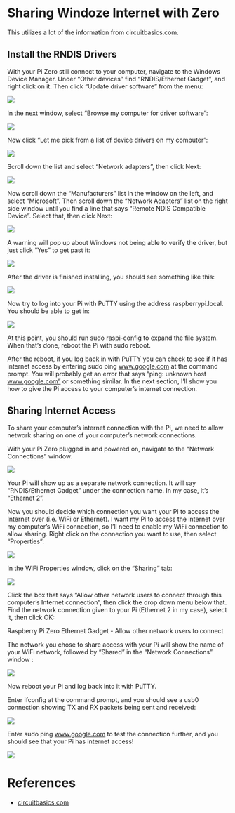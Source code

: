 # Sharing Windoze Internet with Zero

This utilizes a lot of the information from circuitbasics.com.

## Install the RNDIS Drivers

With your Pi Zero still connect to your computer, navigate to the Windows Device Manager. Under “Other devices” find “RNDIS/Ethernet Gadget”, and right click on it. Then click “Update driver software” from the menu:

![](pics/windows/drivers-1.png)

In the next window, select “Browse my computer for driver software”:

![](pics/windows/drivers-2.png)

Now click “Let me pick from a list of device drivers on my computer”:

![](pics/windows/drivers-3.png)

Scroll down the list and select “Network adapters”, then click Next:

![](pics/windows/drivers-4.png)

Now scroll down the “Manufacturers” list in the window on the left, and select “Microsoft”. Then scroll down the “Network Adapters” list on the right side window until you find a line that says “Remote NDIS Compatible Device”. Select that, then click Next:

![](pics/windows/drivers-5.png)

A warning will pop up about Windows not being able to verify the driver, but just click “Yes” to get past it:

![](pics/windows/drivers-6.png)

After the driver is finished installing, you should see something like this:

![](pics/windows/drivers-7.png)

Now try to log into your Pi with PuTTY using the address raspberrypi.local. You should be able to get in:

![](pics/windows/drivers-8.png)

At this point, you should run sudo raspi-config to expand the file system. When that’s done, reboot the Pi with sudo reboot.

After the reboot, if you log back in with PuTTY you can check to see if it has internet access by entering sudo ping www.google.com at the command prompt. You will probably get an error that says “ping: unknown host www.google.com” or something similar. In the next section, I’ll show you how to give the Pi access to your computer’s internet connection.

## Sharing Internet Access

To share your computer’s internet connection with the Pi, we need to allow network sharing on one of your computer’s network connections.

With your Pi Zero plugged in and powered on, navigate to the “Network Connections” window:

![](pics/windows/inet-1.png)

Your Pi will show up as a separate network connection. It will say “RNDIS/Ethernet Gadget” under the connection name. In my case, it’s “Ethernet 2”.

Now you should decide which connection you want your Pi to access the Internet over (i.e. WiFi or Ethernet). I want my Pi to access the internet over my computer’s WiFi connection, so I’ll need to enable my WiFi connection to allow sharing. Right click on the connection you want to use, then select “Properties”:

![](pics/windows/inet-2.png)

In the WiFi Properties window, click on the “Sharing” tab:

![](pics/windows/inet-3.png)

Click the box that says “Allow other network users to connect through this computer’s Internet connection”, then click the drop down menu below that. Find the network connection given to your Pi (Ethernet 2 in my case), select it, then click OK:

Raspberry Pi Zero Ethernet Gadget - Allow other network users to connect

The network you chose to share access with your Pi will show the name of your WiFi network, followed by “Shared” in the “Network Connections” window :

![](pics/windows/inet-4.png)

Now reboot your Pi and log back into it with PuTTY.

Enter ifconfig at the command prompt, and you should see a usb0 connection showing TX and RX packets being sent and received:

![](pics/windows/inet-5.png)

Enter sudo ping www.google.com to test the connection further, and you should see that your Pi has internet access!

![](pics/windows/inet-6.png)


# References

- [circuitbasics.com](http://www.circuitbasics.com/raspberry-pi-zero-ethernet-gadget/)
